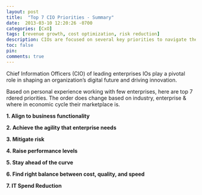 ```yaml
---
layout: post
title:  "Top 7 CIO Priorities - Summary"
date:  2013-03-10 12:20:26 -0700
categories: [CxO]
tags: [revenue growth, cost optimization, risk reduction]
description: CIOs are focused on several key priorities to navigate their enterprise through rapidly evolving technology landscape and competiting business imperatives. These priorities reflect the need for CIOs to be adaptable and forward-thinking to succeed and communicate with their C-Suite/boards.
toc: false
pin: 
comments: true
---
```


Chief Information Officers (CIO) of leading enterprises IOs play a pivotal role in shaping an organization’s digital future and driving innovation. 

Based on personal experience working with few enterprises, here are top 7 rdered priorities. The order does change based on industry, enterprise & where in economic cycle their marketplace is.


**1. Align to business functionality** 

**2. Achieve the agility that enterprise needs**

**3. Mitigate risk** 

**4. Raise performance levels**

**5. Stay ahead of the curve**

**6. Find right balance between cost, quality, and speed**

**7. IT Spend Reduction**
